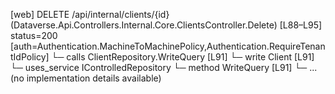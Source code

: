 [web] DELETE /api/internal/clients/{id}  (Dataverse.Api.Controllers.Internal.Core.ClientsController.Delete)  [L88–L95] status=200 [auth=Authentication.MachineToMachinePolicy,Authentication.RequireTenantIdPolicy]
  └─ calls ClientRepository.WriteQuery [L91]
  └─ write Client [L91]
  └─ uses_service IControlledRepository<Client>
    └─ method WriteQuery [L91]
      └─ ... (no implementation details available)

